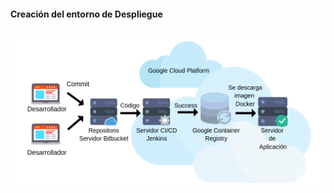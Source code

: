 <h1 class="title" style="display:none">Resultados: Sprint 3</h1>
<h4 style="text-transform: none;"> Creación del entorno de Despliegue </h4>
<img src="media\images\sprint3.png" alt="Docker" style="margin: 15px 0px;
                                                                            background: none;
                                                                            border: 0;
                                                                            box-shadow: none;">